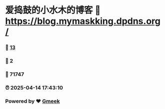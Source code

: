 # 爱捣鼓的小水木的博客 :link: https://blog.mymaskking.dpdns.org/ 
### :page_facing_up: [13](https://blog.mymaskking.dpdns.org//tag.html) 
### :speech_balloon: 2 
### :hibiscus: 71747 
### :alarm_clock: 2025-04-14 17:43:10 
### Powered by :heart: [Gmeek](https://github.com/Meekdai/Gmeek)
